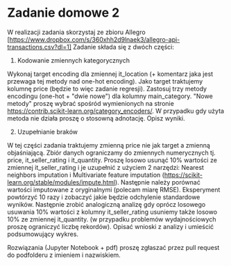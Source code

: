 # Zadanie domowe 2

W realizacji zadania skorzystaj ze zbioru Allegro [https://www.dropbox.com/s/360xhh2d9lnaek3/allegro-api-transactions.csv?dl=1] 
Zadanie składa się z dwóch części:
1. Kodowanie zmiennych kategorycznych 

Wykonaj target encoding dla zmiennej it_location (+ komentarz jaka jest przewaga tej metody nad one-hot encoding). Jako target traktujemy kolumnę price (będzie to więc zadanie regresji). 
Zastosuj trzy metody encodingu (one-hot + "dwie nowe") dla kolumny main_category. "Nowe metody" proszę wybrać spośród wymienionych na stronie https://contrib.scikit-learn.org/category_encoders/. W przypadku gdy użyta metoda nie działa proszę o stosowną adnotację. Opisz wyniki.


2. Uzupełnianie braków

W tej części zadania traktujemy zmienną price nie jak target a zmienną objaśniającą. Zbiór danych ograniczamy do zmiennych numerycznych tj. price, it_seller_rating i it_quantity. 
Proszę losowo usunąć 10% wartości ze zmiennej it_seller_rating i je uzupełnić z użyciem 2 narzędzi: Nearest neighbors imputation i Multivariate feature imputation (https://scikit-learn.org/stable/modules/impute.html). Następnie należy porównać wartości imputowane z oryginalnymi (polecam miarę RMSE). Eksperyment powtórzyć 10 razy i zobaczyć jakie będzie odchylenie standardowe wyników. Następnie zrobić analogiczną analizę gdy oprócz losowego usuwania 10% wartości z kolumny it_seller_rating usuniemy także losowo 10% ze zmiennej it_quantity. (w przypadku problemów wydajnościowych proszę ograniczyć liczbę rekordów). Opisać wnioski z analizy i umieścić podsumowujący wykres.


Rozwiązania (Jupyter Notebook + pdf) proszę zgłaszać przez pull request do podfolderu z imieniem i nazwiskiem.

